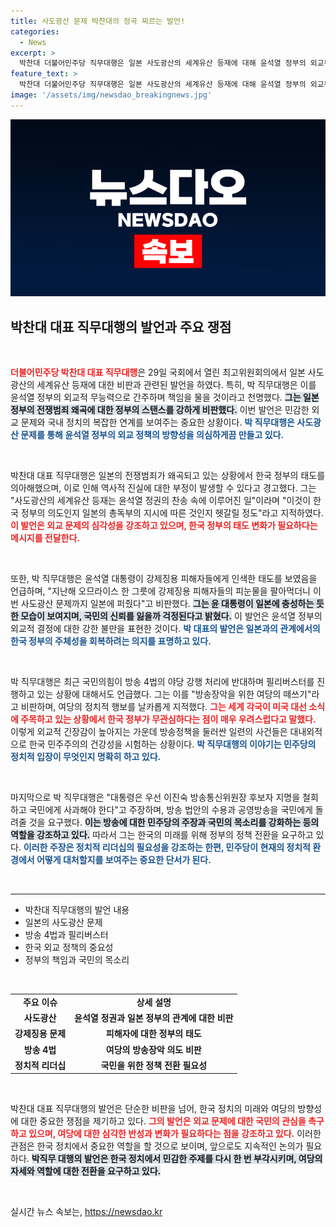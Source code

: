 ```yaml
---
title: 사도광산 문제 박찬대의 정곡 찌르는 발언!
categories:
  - News
excerpt: >
  박찬대 더불어민주당 직무대행은 일본 사도광산의 세계유산 등재에 대해 윤석열 정부의 외교무능을 강력히 비판하며, 방송 장악 시도를 중단하라고 촉구했다. 민주당은 일본에 대한 강력한 대응을 다짐했다.
feature_text: >
  박찬대 더불어민주당 직무대행은 일본 사도광산의 세계유산 등재에 대해 윤석열 정부의 외교무능을 강력히 비판하며, 방송 장악 시도를 중단하라고 촉구했다. 민주당은 일본에 대한 강력한 대응을 다짐했다.
image: '/assets/img/newsdao_breakingnews.jpg'
---
```


<p><img src="/assets/img/newsdao_breakingnews.jpg" alt="cryptoinkorea 속보" /></p>

<h2 data-ke-size="size26">박찬대 대표 직무대행의 발언과 주요 쟁점</h2>

<p data-ke-size="size16">&nbsp;</p>

<p><b><span style="color: #ee2323;">더불어민주당 박찬대 대표 직무대행</span></b>은 29일 국회에서 열린 최고위원회의에서 일본 사도광산의 세계유산 등재에 대한 비판과 관련된 발언을 하였다. 특히, 박 직무대행은 이를 윤석열 정부의 외교적 무능력으로 간주하며 책임을 물을 것이라고 천명했다. <b><span style="background-color: #21538527;">그는 일본 정부의 전쟁범죄 왜곡에 대한 정부의 스탠스를 강하게 비판했다.</span></b> 이번 발언은 민감한 외교 문제와 국내 정치의 복잡한 연계를 보여주는 중요한 상황이다. <b><span style="color: #1a5490;">박 직무대행은 사도광산 문제를 통해 윤석열 정부의 외교 정책의 방향성을 의심하게끔 만들고 있다.</span></b></p>

<p data-ke-size="size16">&nbsp;</p>

<p>박찬대 대표 직무대행은 일본의 전쟁범죄가 왜곡되고 있는 상황에서 한국 정부의 태도를 의아해했으며, 이로 인해 역사적 진실에 대한 부정이 발생할 수 있다고 경고했다. 그는 "사도광산의 세계유산 등재는 윤석열 정권의 찬송 속에 이루어진 일"이라며 "이것이 한국 정부의 의도인지 일본의 총독부의 지시에 따른 것인지 헷갈릴 정도"라고 지적하였다. <b><span style="color: #ee2323;">이 발언은 외교 문제의 심각성을 강조하고 있으며, 한국 정부의 태도 변화가 필요하다는 메시지를 전달한다.</span></b></p>

<p data-ke-size="size16">&nbsp;</p>

<p>또한, 박 직무대행은 윤석열 대통령이 강제징용 피해자들에게 인색한 태도를 보였음을 언급하며, "지난해 오므라이스 한 그릇에 강제징용 피해자들의 피눈물을 팔아먹더니 이번 사도광산 문제까지 일본에 퍼줬다"고 비판했다. <b><span style="background-color: #21538527;">그는 윤 대통령이 일본에 충성하는 듯한 모습이 보여지며, 국민의 신뢰를 잃을까 걱정된다고 밝혔다.</span></b> 이 발언은 윤석열 정부의 외교적 결정에 대한 강한 불만을 표현한 것이다. <b><span style="color: #1a5490;">박 대표의 발언은 일본과의 관계에서의 한국 정부의 주체성을 회복하려는 의지를 표명하고 있다.</span></b></p>

<p data-ke-size="size16">&nbsp;</p>

<p>박 직무대행은 최근 국민의힘이 방송 4법의 야당 강행 처리에 반대하며 필리버스터를 진행하고 있는 상황에 대해서도 언급했다. 그는 이를 "방송장악을 위한 여당의 떼쓰기"라고 비판하며, 여당의 정치적 행보를 날카롭게 지적했다. <b><span style="color: #ee2323;">그는 세계 각국이 미국 대선 소식에 주목하고 있는 상황에서 한국 정부가 무관심하다는 점이 매우 우려스럽다고 말했다.</span></b> 이렇게 외교적 긴장감이 높아지는 가운데 방송정책을 둘러싼 일련의 사건들은 대내외적으로 한국 민주주의의 건강성을 시험하는 상황이다. <b><span style="color: #1a5490;">박 직무대행의 이야기는 민주당의 정치적 입장이 무엇인지 명확히 하고 있다.</span></b></p>

<p data-ke-size="size16">&nbsp;</p>

<p>마지막으로 박 직무대행은 "대통령은 우선 이진숙 방송통신위원장 후보자 지명을 철회하고 국민에게 사과해야 한다"고 주장하며, 방송 법안의 수용과 공영방송을 국민에게 돌려줄 것을 요구했다. <b><span style="background-color: #21538527;">이는 방송에 대한 민주당의 주장과 국민의 목소리를 강화하는 등의 역할을 강조하고 있다.</span></b> 따라서 그는 한국의 미래를 위해 정부의 정책 전환을 요구하고 있다. <b><span style="color: #1a5490;">이러한 주장은 정치적 리더십의 필요성을 강조하는 한편, 민주당이 현재의 정치적 환경에서 어떻게 대처할지를 보여주는 중요한 단서가 된다.</span></b></p>

<p data-ke-size="size16">&nbsp;</p>

<hr>

<ul>
<li>박찬대 직무대행의 발언 내용</li>
<li>일본의 사도광산 문제</li>
<li>방송 4법과 필리버스터</li>
<li>한국 외교 정책의 중요성</li>
<li>정부의 책임과 국민의 목소리</li>
</ul>

<p data-ke-size="size16">&nbsp;</p>

<table style="width: 100%;">
<tr>
<td style="text-align: center; height: 17px;"><b>주요 이슈</b></td>
<td style="text-align: center; height: 17px;"><b>상세 설명</b></td>
</tr>
<tr>
<td style="text-align: center; height: 17px;"><b>사도광산</b></td>
<td style="text-align: center; height: 17px;"><b>윤석열 정권과 일본 정부의 관계에 대한 비판</b></td>
</tr>
<tr>
<td style="text-align: center; height: 17px;"><b>강제징용 문제</b></td>
<td style="text-align: center; height: 17px;"><b>피해자에 대한 정부의 태도</b></td>
</tr>
<tr>
<td style="text-align: center; height: 17px;"><b>방송 4법</b></td>
<td style="text-align: center; height: 17px;"><b>여당의 방송장악 의도 비판</b></td>
</tr>
<tr>
<td style="text-align: center; height: 17px;"><b>정치적 리더십</b></td>
<td style="text-align: center; height: 17px;"><b>국민을 위한 정책 전환 필요성</b></td>
</tr>
</table>

<p data-ke-size="size16">&nbsp;</p>

<p>박찬대 대표 직무대행의 발언은 단순한 비판을 넘어, 한국 정치의 미래와 여당의 방향성에 대한 중요한 쟁점을 제기하고 있다. <b><span style="color: #ee2323;">그의 발언은 외교 문제에 대한 국민의 관심을 촉구하고 있으며, 여당에 대한 심각한 반성과 변화가 필요하다는 점을 강조하고 있다.</span></b> 이러한 관점은 한국 정치에서 중요한 역할을 할 것으로 보이며, 앞으로도 지속적인 논의가 필요하다. <b><span style="background-color: #21538527;">박직무 대행의 발언은 한국 정치에서 민감한 주제를 다시 한 번 부각시키며, 여당의 자세와 역할에 대한 전환을 요구하고 있다.</span></b> </p>

<p data-ke-size="size16">&nbsp;</p>
실시간 뉴스 속보는, <a href="https://newsdao.kr" rel="dofollow">https://newsdao.kr</a>


